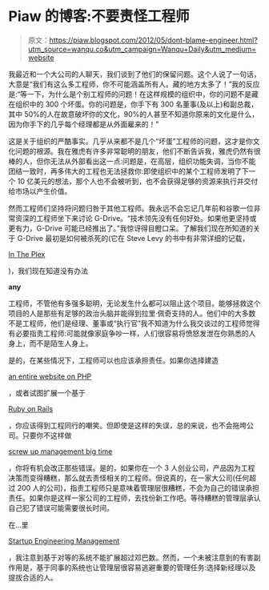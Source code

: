 # Piaw 的博客:不要责怪工程师

> 原文：<https://piaw.blogspot.com/2012/05/dont-blame-engineer.html?utm_source=wanqu.co&utm_campaign=Wanqu+Daily&utm_medium=website>

我最近和一个大公司的人聊天，我们谈到了他们的保留问题。这个人说了一句话，大意是“我们有这么多工程师，你不可能涵盖所有人。藏的地方太多了！”我的反应是:“等一下，为什么是个别工程师的问题！在这样规模的组织中，你的问题不是藏在组织中的 300 个坏蛋。你的问题是，你手下有 300 名董事(及以上)和副总裁，其中 50%的人在故意破坏你的文化，90%的人甚至不知道你原来的文化是什么，因为你手下的几乎每个经理都是从外面雇来的！”

这是关于组织的严酷事实。几乎从来都不是几个“坏蛋”工程师的问题，这才是你文化问题的根源。我在雅虎有许多非常聪明的朋友，他们不断告诉我，雅虎仍然有很棒的人，但你无法从外部看出这一点:问题是，在高层，组织功能失调，当你不能团结一致时，再多伟大的工程也无法拯救你:即使组织中的某个工程师发明了下一个 10 亿美元的想法，那个人也不会被听到，也不会获得足够的资源来执行并交付给市场以产生价值。

然而工程师们坚持将问题归咎于其他工程师。我永远不会忘记几年前和谷歌一位非常资深的工程师坐下来讨论 G-Drive。“技术领先没有任何好处。如果他更坚持或更有力，G-Drive 可能已经推出了。”我惊讶得目瞪口呆。了解我们现在所知道的关于 G-Drive 最初是如何被杀死的(它在 Steve Levy 的书中有非常详细的记载，

[In The Plex](http://piaw.blogspot.com/2011/06/review-in-plex.html)

)，我们现在知道没有办法

**any**

工程师，不管他有多强多聪明，无论发生什么都可以阻止这个项目。能够拯救这个项目的人是那些有足够的政治头脑并能得到拉里·佩奇支持的人。他们中的大多数不是工程师，他们是经理、董事或“执行官”我不知道为什么我交谈过的工程师觉得有必要指责工程师:可能就像家庭争吵一样，人们很容易将愤怒发泄在你熟悉的人身上，而不是陌生人身上。

是的，在某些情况下，工程师可以也应该承担责任。如果你选择建造

[an entire website on PHP](http://facebook.com)

，或者试图扩展一个基于

[Ruby on Rails](http://twitter.com)

，你应该得到工程同行的嘲笑。但即使是这样的失误，总的来说，也不会拖垮公司。只要你不这样做

[screw up management big time](http://piaw.blogspot.com/2011/03/twitter-presentation.html)

，你将有机会改正那些错误。是的，如果你在一个 3 人创业公司，产品因为工程决策而变得糟糕，那么就去责怪相关的工程师。但说真的，在一家大公司(任何超过 200 人的公司)，指责工程师只是意味着管理层很糟糕，不会为自己的错误承担责任。如果你是这样一家公司的工程师，去找份新工作吧。等待糟糕的管理层承认自己犯了错误可能需要很长时间。

在…里

[Startup Engineering Management](http://books.piaw.net/management/index.html)

，我注意到基于对等的系统不能扩展超过邓巴数。然而，一个未被注意到的有害副作用是，基于同事的系统也让管理层很容易逃避重要的管理任务:选择新经理以及提拔合适的人。
